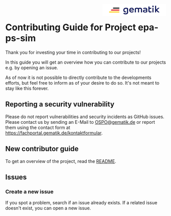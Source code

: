 <img align="right" width="200" height="37" src="Gematik_Logo_Flag_With_Background.png" alt="Gematik Logo"/> <br/>

# Contributing Guide for Project epa-ps-sim
 
Thank you for investing your time in contributing to our projects!
 
In this guide you will get an overview how you can contribute to our projects e.g. by opening an issue.

As of now it is not possible to directly contribute to the developments efforts, but feel free to inform as of your desire to do so.
It's not meant to stay like this forever.

## Reporting a security vulnerability
 
Please do not report vulnerabilities and security incidents as GitHub issues.
Please contact us by sending an E-Mail to [OSPO@gematik.de](mailto:OSPO@gematik.de) or report them using the contact form at https://fachportal.gematik.de/kontaktformular.
 
## New contributor guide
 
To get an overview of the project, read the [README](./README.adoc).
 
## Issues
 
### Create a new issue
 
If you spot a problem, search if an issue already exists.
If a related issue doesn't exist, you can open a new issue.
 